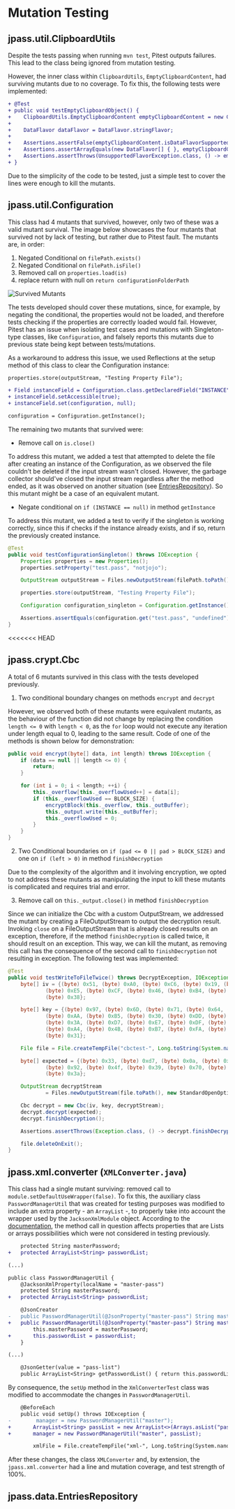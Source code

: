# Mutation Testing

## jpass.util.ClipboardUtils

Despite the tests passing when running `mvn test`, Pitest outputs failures. This lead to the class being ignored from mutation testing.

However, the inner class within `ClipboardUtils`, `EmptyClipboardContent`, had surviving mutants due to no coverage. To fix this, the following tests were implemented:
```diff
+ @Test
+ public void testEmptyClipboardObject() {
+    ClipboardUtils.EmptyClipboardContent emptyClipboardContent = new ClipboardUtils.EmptyClipboardContent();
+
+    DataFlavor dataFlavor = DataFlavor.stringFlavor;
+
+    Assertions.assertFalse(emptyClipboardContent.isDataFlavorSupported(dataFlavor));
+    Assertions.assertArrayEquals(new DataFlavor[] { }, emptyClipboardContent.getTransferDataFlavors());
+    Assertions.assertThrows(UnsupportedFlavorException.class, () -> emptyClipboardContent.getTransferData(dataFlavor));
+ }
```
Due to the simplicity of the code to be tested, just a simple test to cover the lines were enough to kill the mutants.

## jpass.util.Configuration

This class had 4 mutants that survived, however, only two of these was a valid mutant survival. The image below showcases the four mutants that survived not by lack of testing, but rather due to Pitest fault. The mutants are, in order:
1. Negated Conditional on `filePath.exists()`
2. Negated Conditional on `filePath.isFile()`
3. Removed call on `properties.load(is)`
4. replace return with null on `return configurationFolderPath`

![Survived Mutants](assets/ConfigurationSurvivedMutants.png)

The tests developed should cover these mutations, since, for example, by negating the conditional, the properties would not be loaded, and therefore tests checking if the properties are correctly loaded would fail. However, Pitest has an issue when isolating test cases and mutations with Singleton-type classes, like `Configuration`, and falsely reports this mutants due to previous state being kept between tests/mutations.

As a workaround to address this issue, we used Reflections at the setup method of this class to clear the Configuration instance:
```diff
properties.store(outputStream, "Testing Property File");

+ Field instanceField = Configuration.class.getDeclaredField("INSTANCE");
+ instanceField.setAccessible(true);
+ instanceField.set(configuration, null);

configuration = Configuration.getInstance();
```

The remaining two mutants that survived were:

- Remove call on `is.close()`

To address this mutant, we added a test that attempted to delete the file after creating an instance of the Configuration, as we observed the file couldn't be deleted if the input stream wasn't closed. However, the garbage collector should've closed the input stream regardless after the method ended, as it was observed on another situation (see [EntriesRepository](#jpassdataentriesrepository)). So this mutant might be a case of an equivalent mutant.

- Negate conditional on `if (INSTANCE == null)` in method `getInstance`

To address this mutant, we added a test to verify if the singleton is working correctly, since this if checks if the instance already exists, and if so, return the previously created instance.
```java
@Test
public void testConfigurationSingleton() throws IOException {
    Properties properties = new Properties();
    properties.setProperty("test.pass", "notjojo");

    OutputStream outputStream = Files.newOutputStream(filePath.toPath(), new StandardOpenOption[]{TRUNCATE_EXISTING});

    properties.store(outputStream, "Testing Property File");

    Configuration configuration_singleton = Configuration.getInstance();

    Assertions.assertEquals(configuration.get("test.pass", "undefined"), configuration_singleton.get("test.pass", "undefined2"));
}
```

<<<<<<< HEAD
## jpass.crypt.Cbc

A total of 6 mutants survived in this class with the tests developed previously.

1. Two conditional boundary changes on methods `encrypt` and `decrypt`

However, we observed both of these mutants were equivalent mutants, as the behaviour of the function did not change by replacing the condition `length <= 0` with `length < 0`, as the `for` loop would not execute any iteration under length equal to 0, leading to the same result. Code of one of the methods is shown below for demonstration:

```java
public void encrypt(byte[] data, int length) throws IOException {
    if (data == null || length <= 0) {
        return;
    }

    for (int i = 0; i < length; ++i) {
        this._overflow[this._overflowUsed++] = data[i];
        if (this._overflowUsed == BLOCK_SIZE) {
            encryptBlock(this._overflow, this._outBuffer);
            this._output.write(this._outBuffer);
            this._overflowUsed = 0;
        }
    }
}
```

2. Two Conditional boundaries on `if (pad <= 0 || pad > BLOCK_SIZE)` and one on `if (left > 0)` in method `finishDecryption`

Due to the complexity of the algorithm and it involving encryption, we opted to not address these mutants as manipulating the input to kill these mutants is complicated and requires trial and error.

3. Remove call on `this._output.close()` in method `finishDecryption`

Since we can initialize the Cbc with a custom OutputStream, we addressed the mutant by creating a FileOutputStream to output the decryption result. Invoking `close` on a FileOutputStream that is already closed results on an exception, therefore, if the method `finishDecryption` is called twice, it should result on an exception. This way, we can kill the mutant, as removing this call has the consequence of the second call to `finishDecryption` not resulting in exception. The following test was implemented:

```java
@Test
public void testWriteToFileTwice() throws DecryptException, IOException {
    byte[] iv = {(byte) 0x51, (byte) 0xA0, (byte) 0xC6, (byte) 0x19, (byte) 0x67, (byte) 0xB0, (byte) 0xE0,
            (byte) 0xE5, (byte) 0xCF, (byte) 0x46, (byte) 0xB4, (byte) 0xD1, (byte) 0x4C, (byte) 0x83, (byte) 0x4C,
            (byte) 0x38};

    byte[] key = {(byte) 0x97, (byte) 0x6D, (byte) 0x71, (byte) 0x64, (byte) 0xE6, (byte) 0xE3, (byte) 0xB7,
            (byte) 0xAA, (byte) 0xB5, (byte) 0x30, (byte) 0xDD, (byte) 0x52, (byte) 0xE7, (byte) 0x29, (byte) 0x19,
            (byte) 0x3A, (byte) 0xD7, (byte) 0xE7, (byte) 0xDF, (byte) 0xD7, (byte) 0x61, (byte) 0xF1, (byte) 0x86,
            (byte) 0xA4, (byte) 0x4B, (byte) 0xB7, (byte) 0xFA, (byte) 0xDF, (byte) 0x15, (byte) 0x44, (byte) 0x14,
            (byte) 0x31};

    File file = File.createTempFile("cbctest-", Long.toString(System.nanoTime()));

    byte[] expected = {(byte) 0x33, (byte) 0xd7, (byte) 0x0a, (byte) 0x5a, (byte) 0xb7, (byte) 0xfe, (byte) 0xcf,
            (byte) 0x92, (byte) 0x4f, (byte) 0x39, (byte) 0x70, (byte) 0x83, (byte) 0xd0, (byte) 0xfc, (byte) 0xfe,
            (byte) 0x3a};

    OutputStream decryptStream
            = Files.newOutputStream(file.toPath(), new StandardOpenOption[]{TRUNCATE_EXISTING});

    Cbc decrypt = new Cbc(iv, key, decryptStream);
    decrypt.decrypt(expected);
    decrypt.finishDecryption();

    Assertions.assertThrows(Exception.class, () -> decrypt.finishDecryption());

    file.deleteOnExit();
}
```

## jpass.xml.converter (`XMLConverter.java`)

This class had a single mutant surviving: removed call to ``module.setDefaultUseWrapper(false)``.
To fix this, the auxiliary class `PasswordManagerUtil` that was created for testing purposes was modified to include an extra property - an `ArrayList` -, to properly take into account the wrapper used by the `JacksonXmlModule` object. According to the [documentation](https://micronaut-projects.github.io/micronaut-jackson-xml/latest/api/io/micronaut/xml/jackson/JacksonXmlConfiguration.html), the method call in question affects properties that are Lists or arrays possibilities which were not considered in testing previously.

````diff
    protected String masterPassword;
+   protected ArrayList<String> passwordList;

(...)

public class PasswordManagerUtil {
    @JacksonXmlProperty(localName = "master-pass")
    protected String masterPassword;
+   protected ArrayList<String> passwordList;

    @JsonCreator
-   public PasswordManagerUtil(@JsonProperty("master-pass") String masterPassword) {
+   public PasswordManagerUtil(@JsonProperty("master-pass") String masterPassword, @JsonProperty("pass-list") ArrayList<String> passwordList) {
        this.masterPassword = masterPassword;
+       this.passwordList = passwordList;
    }

(...)

    @JsonGetter(value = "pass-list")
    public ArrayList<String> getPasswordList() { return this.passwordList; }
````

By consequence, the `setUp` method in the `XmlConverterTest` class was modified to accommodate the changes in `PasswordManagerUtil`.

```diff
    @BeforeEach
    public void setUp() throws IOException {
-        manager = new PasswordManagerUtil("master");
+       ArrayList<String> passList = new ArrayList<>(Arrays.asList("pass1", "pass2"));
+       manager = new PasswordManagerUtil("master", passList);

        xmlFile = File.createTempFile("xml-", Long.toString(System.nanoTime()));
```

After these changes, the class ``XMLConverter`` and, by extension, the `jpass.xml.converter` had a line and mutation coverage, and test strength of 100%.

## jpass.data.EntriesRepository